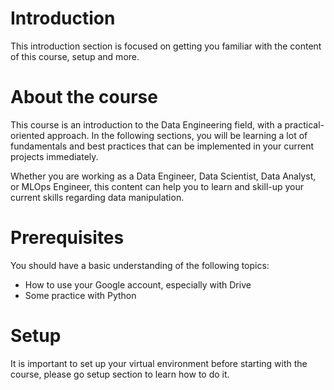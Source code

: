 
# Introduction

This introduction section is focused on getting you familiar with the content of this course, setup and more.

# About the course

This course is an introduction to the Data Engineering field, with a practical-oriented approach. In the following sections, you will be learning a lot of fundamentals and best practices that can be implemented in your current projects immediately.

Whether you are working as a Data Engineer, Data Scientist, Data Analyst, or MLOps Engineer, this content can help you to learn and skill-up your current skills regarding data manipulation.

# Prerequisites

You should have a basic understanding of the following topics:

- How to use your Google account, especially with Drive
- Some practice with Python

# Setup

It is important to set up your virtual environment before starting with the course, please go setup section to learn how to do it.
